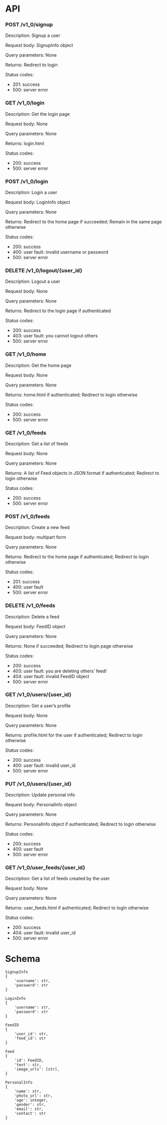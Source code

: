 # API

### POST /v1_0/signup
Description: Signup a user

Request body: SignupInfo object

Query parameters: None

Returns: Redirect to login

Status codes:
- 201: success
- 500: server error


### GET /v1_0/login
Description: Get the login page

Request body: None

Query parameters: None

Returns: login.html

Status codes:
- 200: success
- 500: server error

### POST /v1_0/login
Description: Login a user

Request body: LoginInfo object

Query parameters: None

Returns: Redirect to the home page if succeeded; Remain in the same page otherwise

Status codes:
- 200: success
- 400: user fault: invalid username or password
- 500: server error

### DELETE /v1_0/logout/{user_id}
Description: Logout a user

Request body: None

Query parameters: None

Returns: Redirect to the login page if authenticated

Status codes:
- 200: success
- 403: user fault: you cannot logout others
- 500: server error

### GET /v1_0/home
Description: Get the home page

Request body: None

Query parameters: None

Returns: home.html if authenticated; Redirect to login otherwise

Status codes:
- 200: success
- 500: server error


### GET /v1_0/feeds
Description: Get a list of feeds

Request body: None

Query parameters: None

Returns: A list of Feed objects in JSON format if authenticated; Redirect to login otherwise

Status codes:
- 200: success
- 500: server error

### POST /v1_0/feeds
Description: Create a new feed

Request body: multipart form

Query parameters: None

Returns: Redirect to the home page if authenticated; Redirect to login otherwise

Status codes:
- 201: success
- 400: user fault
- 500: server error

### DELETE /v1_0/feeds
Description: Delete a feed

Request body: FeedID object

Query parameters: None

Returns: None if succeeded; Redirect to login page otherwise

Status codes:
- 200: success
- 403: user fault: you are deleting others’ feed!
- 404: user fault: invalid FeedID object
- 500: server error

### GET /v1_0/users/{user_id}
Description: Get a user’s profile

Request body: None

Query parameters: None

Returns: profile.html for the user if authenticated; Redirect to login otherwise

Status codes:
- 200: success
- 400: user fault: invalid user_id
- 500: server error

### PUT /v1_0/users/{user_id}
Description: Update personal info

Request body: PersonalInfo object

Query parameters: None

Returns: PersonalInfo object if authenticated; Redirect to login otherwise

Status codes:
- 200: success
- 400: user fault
- 500: server error

### GET /v1_0/user_feeds/{user_id}
Description: Get a list of feeds created by the user

Request body: None

Query parameters: None

Returns: user_feeds.html if authenticated; Redirect to login otherwise

Status codes:
- 200: success
- 404: user fault: invalid user_id
- 500: server error


# Schema
```
SignupInfo
{
	'username': str,
	'password': str
}
```

```
LoginInfo
{
	'username': str,
	'password': str
}
```

```
FeedID
{
	'user_id': str,
	'feed_id': str
}
```

```
Feed
{
	'id': FeedID,
	'text': str,
	'image_urls': [str],
}
```

```
PersonalInfo
{
	'name': str,
	'photo_url': str,
	'age': integer,
	'gender': str,
	'email': str,
	'contact': str
}
```
